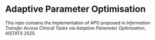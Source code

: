 # Adaptive Parameter Optimisation

This repo contains the implementation of APO proposed in *Information Transfer Across Clinical Tasks via Adaptive Parameter
Optimisation*, AISTATS 2025.
